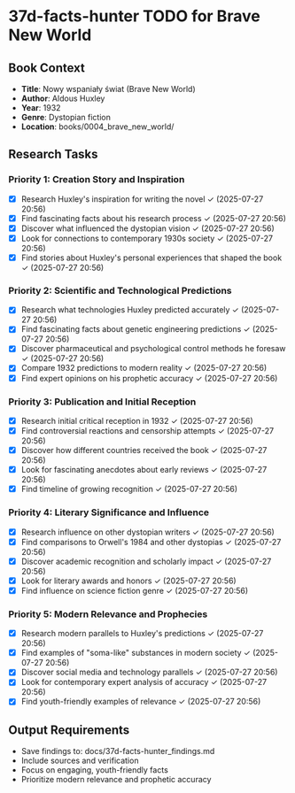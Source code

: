 # 37d-facts-hunter TODO for Brave New World

## Book Context
- **Title**: Nowy wspaniały świat (Brave New World)
- **Author**: Aldous Huxley
- **Year**: 1932
- **Genre**: Dystopian fiction
- **Location**: books/0004_brave_new_world/

## Research Tasks

### Priority 1: Creation Story and Inspiration
- [x] Research Huxley's inspiration for writing the novel ✓ (2025-07-27 20:56)
- [x] Find fascinating facts about his research process ✓ (2025-07-27 20:56)
- [x] Discover what influenced the dystopian vision ✓ (2025-07-27 20:56)
- [x] Look for connections to contemporary 1930s society ✓ (2025-07-27 20:56)
- [x] Find stories about Huxley's personal experiences that shaped the book ✓ (2025-07-27 20:56)

### Priority 2: Scientific and Technological Predictions
- [x] Research what technologies Huxley predicted accurately ✓ (2025-07-27 20:56)
- [x] Find fascinating facts about genetic engineering predictions ✓ (2025-07-27 20:56)
- [x] Discover pharmaceutical and psychological control methods he foresaw ✓ (2025-07-27 20:56)
- [x] Compare 1932 predictions to modern reality ✓ (2025-07-27 20:56)
- [x] Find expert opinions on his prophetic accuracy ✓ (2025-07-27 20:56)

### Priority 3: Publication and Initial Reception
- [x] Research initial critical reception in 1932 ✓ (2025-07-27 20:56)
- [x] Find controversial reactions and censorship attempts ✓ (2025-07-27 20:56)
- [x] Discover how different countries received the book ✓ (2025-07-27 20:56)
- [x] Look for fascinating anecdotes about early reviews ✓ (2025-07-27 20:56)
- [x] Find timeline of growing recognition ✓ (2025-07-27 20:56)

### Priority 4: Literary Significance and Influence
- [x] Research influence on other dystopian writers ✓ (2025-07-27 20:56)
- [x] Find comparisons to Orwell's 1984 and other dystopias ✓ (2025-07-27 20:56)
- [x] Discover academic recognition and scholarly impact ✓ (2025-07-27 20:56)
- [x] Look for literary awards and honors ✓ (2025-07-27 20:56)
- [x] Find influence on science fiction genre ✓ (2025-07-27 20:56)

### Priority 5: Modern Relevance and Prophecies
- [x] Research modern parallels to Huxley's predictions ✓ (2025-07-27 20:56)
- [x] Find examples of "soma-like" substances in modern society ✓ (2025-07-27 20:56)
- [x] Discover social media and technology parallels ✓ (2025-07-27 20:56)
- [x] Look for contemporary expert analysis of accuracy ✓ (2025-07-27 20:56)
- [x] Find youth-friendly examples of relevance ✓ (2025-07-27 20:56)

## Output Requirements
- Save findings to: docs/37d-facts-hunter_findings.md
- Include sources and verification
- Focus on engaging, youth-friendly facts
- Prioritize modern relevance and prophetic accuracy
